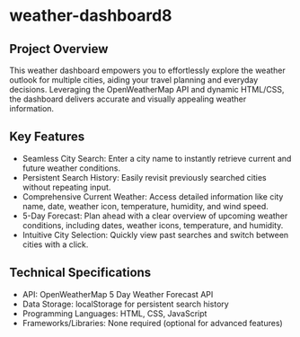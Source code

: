 # weather-dashboard8

## Project Overview

This weather dashboard empowers you to effortlessly explore the weather outlook for multiple cities, aiding your travel planning and everyday decisions. Leveraging the OpenWeatherMap API and dynamic HTML/CSS, the dashboard delivers accurate and visually appealing weather information.

## Key Features

- Seamless City Search: Enter a city name to instantly retrieve current and future weather conditions.
- Persistent Search History: Easily revisit previously searched cities without repeating input.
- Comprehensive Current Weather: Access detailed information like city name, date, weather icon, temperature, humidity, and wind speed.
- 5-Day Forecast: Plan ahead with a clear overview of upcoming weather conditions, including dates, weather icons, temperature, and humidity.
- Intuitive City Selection: Quickly view past searches and switch between cities with a click.

## Technical Specifications

- API: OpenWeatherMap 5 Day Weather Forecast API
- Data Storage: localStorage for persistent search history
- Programming Languages: HTML, CSS, JavaScript
- Frameworks/Libraries: None required (optional for advanced features)
